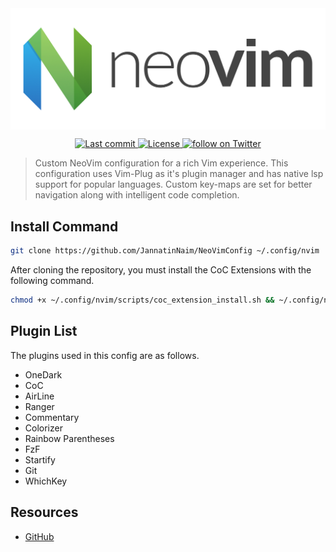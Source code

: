 <img src="./src/image/neovim_banner.png" alt="NeoVim Banner" align="center">

<div align="center">
<p>
    <a href="https://github.com/JannatinNaim/NeoVimConfig/pulse">
      <img alt="Last commit" src="https://img.shields.io/github/last-commit/lunarvim/LunarVim"/>
    </a>
    <a href="https://github.com/lunarvim/LunarVim/blob/main/LICENSE">
      <img src="https://img.shields.io/github/license/JannatinNaim/NeoVimConfig?style=flat-square&logo=GNU&label=License" alt="License"
    />
    <a href="https://twitter.com/intent/follow?screen_name=JannatinNaimJN">
      <img src="https://img.shields.io/twitter/follow/JannatinNaimJN?style=social&logo=twitter" alt="follow on Twitter">
    </a>
</p>
</div>

> Custom NeoVim configuration for a rich Vim experience. This configuration uses Vim-Plug as it's plugin manager and has native lsp support for popular languages. Custom key-maps are set for better navigation along with intelligent code completion.

## Install Command

```bash
git clone https://github.com/JannatinNaim/NeoVimConfig ~/.config/nvim
```

After cloning the repository, you must install the CoC Extensions with the following command.

```bash
chmod +x ~/.config/nvim/scripts/coc_extension_install.sh && ~/.config/nvim/scripts/coc_extension_install.sh
```

## Plugin List

The plugins used in this config are as follows.

-   OneDark
-   CoC
-   AirLine
-   Ranger
-   Commentary
-   Colorizer
-   Rainbow Parentheses
-   FzF
-   Startify
-   Git
-   WhichKey

## Resources

-   [GitHub](https://github.com/JannatinNaim/NeoVimConfig)
